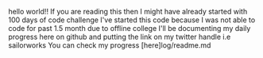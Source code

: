 hello world!!
If you are reading this then I might have already started with 100 days of code challenge
I've started this code because I was not able to code for past 1.5 month due to offline college
I'll be documenting my daily progress here on github and putting the link on my twitter handle i.e sailorworks
You can check my progress [here]log/readme.md